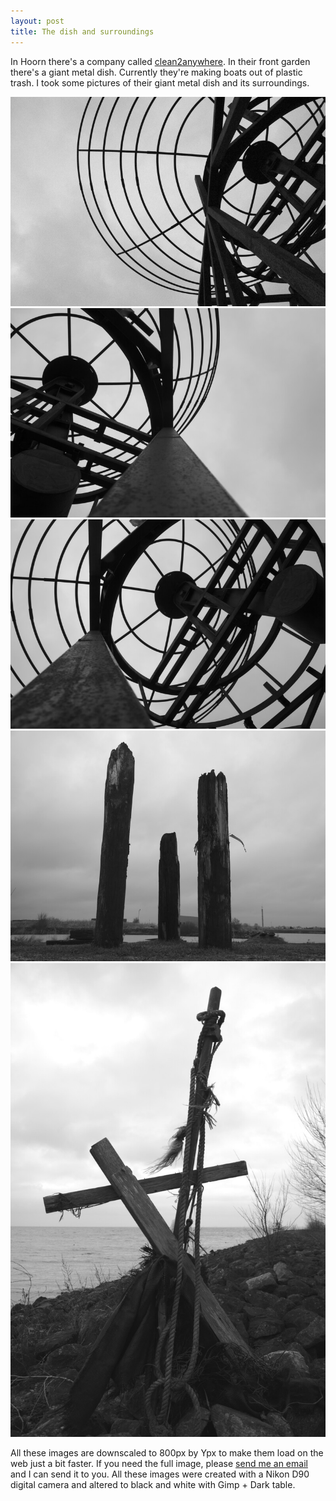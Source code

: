 ```yaml
---
layout: post
title: The dish and surroundings
---
```


In Hoorn there's a company called [clean2anywhere](https://clean2a.nl/). In their front garden there's a giant metal dish. Currently they're making boats out of plastic trash. I took some pictures of their giant metal dish and its surroundings.

![dish-full](/img/4/0.jpg)
![dish](/img/4/1.jpg)
![dish2](/img/4/2.jpg)
![3-wood-pillars](/img/4/5.jpg)
![trash](/img/4/4.jpg)

All these images are downscaled to 800px by Ypx to make them load on the web just a bit faster. If you need the full image, please [send me an email](/about) and I can send it to you. All these images were created with a Nikon D90 digital camera and altered to black and white with Gimp + Dark table.
